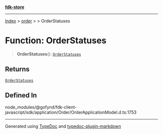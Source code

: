 [**fdk-store**](../../../README.md)
***

[Index](../../../API.md) > [order](../../README.md) > [<internal>](../README.md) > OrderStatuses

# Function: OrderStatuses

> **OrderStatuses**(): [`OrderStatuses`](../type-aliases/type-alias.OrderStatuses.md)

## Returns

[`OrderStatuses`](../type-aliases/type-alias.OrderStatuses.md)

## Defined In

node\_modules/@gofynd/fdk-client-javascript/sdk/application/Order/OrderApplicationModel.d.ts:1753

***
Generated using [TypeDoc](https://typedoc.org/) and [typedoc-plugin-markdown](https://www.npmjs.com/package/typedoc-plugin-markdown)

